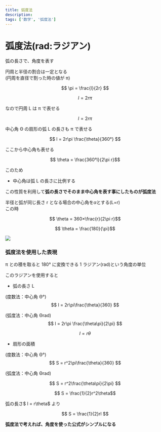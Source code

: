 ```yaml
---
title: 弧度法
description:
tags: ['数学', '弧度法']
---
```


# 弧度法(rad:ラジアン)

弧の長さで、角度を表す

円周と半径の割合は一定となる  
(円周を直径で割った時の値が π)

$$ \pi = \frac{l}{2r} $$

$$ l = 2r\pi $$

なので円周 L は π で表せる

$$ l = 2r\pi $$

中心角 Θ の扇形の弧 L の長さも π で表せる

$$ l = 2r\pi \frac{\theta}{360°} $$

ここから中心角も表せる

$$ \theta = \frac{360°l}{2\pi r}$$

このため

- 中心角は弧 L の長さに比例する

この性質を利用して<b>弧の長さでそのまま中心角を表す事にしたものが弧度法</b>

半径と弧が同じ長さ r となる場合の中心角を$\alpha$とする(L=r)  
この時

$$ \theta = 360×\frac{r}{2\pi r}$$

$$ \theta = \frac{180}{\pi}$$

<img src="./rad/rad.png">

$$ $$

### 弧度法を使用した表現

π との積を取ると 180° に変換できる 1 ラジアン(rad)という角度の単位

このラジアンを使用すると

- 弧の長さ L

(度数法：中心角 Θ°)
$$ l = 2r\pi\frac{\theta}{360} $$

(弧度法：中心角 Θrad)
$$ l = 2r\pi \frac{\theta\pi}{2\pi} $$

$$ l = r\theta$$

- 扇形の面積

(度数法：中心角 Θ°)  
 $$ S = r^2\pi\frac{\theta}{360} $$

(弧度法：中心角 Θrad)

$$ S = r^2\frac{\theta\pi}{2\pi} $$

$$ S = \frac{1}{2}r^2\theta$$

弧の長さ$ l = r\theta$ より

$$ S = \frac{1}{2}rl $$

<b>弧度法で考えれば、角度を使った公式がシンプルになる</b>
